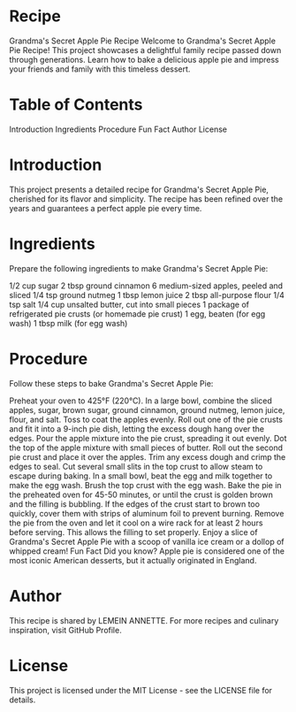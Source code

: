 # Recipe
Grandma's Secret Apple Pie Recipe
Welcome to Grandma's Secret Apple Pie Recipe! This project showcases a delightful family recipe passed down through generations. Learn how to bake a delicious apple pie and impress your friends and family with this timeless dessert.

 # Table of Contents
Introduction
Ingredients
Procedure
Fun Fact
Author
License
  # Introduction
This project presents a detailed recipe for Grandma's Secret Apple Pie, cherished for its flavor and simplicity. The recipe has been refined over the years and guarantees a perfect apple pie every time.

 # Ingredients
Prepare the following ingredients to make Grandma's Secret Apple Pie:

1/2 cup sugar
2 tbsp ground cinnamon
6 medium-sized apples, peeled and sliced
1/4 tsp ground nutmeg
1 tbsp lemon juice
2 tbsp all-purpose flour
1/4 tsp salt
1/4 cup unsalted butter, cut into small pieces
1 package of refrigerated pie crusts (or homemade pie crust)
1 egg, beaten (for egg wash)
1 tbsp milk (for egg wash)
 # Procedure
Follow these steps to bake Grandma's Secret Apple Pie:

Preheat your oven to 425°F (220°C).
In a large bowl, combine the sliced apples, sugar, brown sugar, ground cinnamon, ground nutmeg, lemon juice, flour, and salt. Toss to coat the apples evenly.
Roll out one of the pie crusts and fit it into a 9-inch pie dish, letting the excess dough hang over the edges.
Pour the apple mixture into the pie crust, spreading it out evenly.
Dot the top of the apple mixture with small pieces of butter.
Roll out the second pie crust and place it over the apples. Trim any excess dough and crimp the edges to seal.
Cut several small slits in the top crust to allow steam to escape during baking.
In a small bowl, beat the egg and milk together to make the egg wash. Brush the top crust with the egg wash.
Bake the pie in the preheated oven for 45-50 minutes, or until the crust is golden brown and the filling is bubbling.
If the edges of the crust start to brown too quickly, cover them with strips of aluminum foil to prevent burning.
Remove the pie from the oven and let it cool on a wire rack for at least 2 hours before serving. This allows the filling to set properly.
Enjoy a slice of Grandma's Secret Apple Pie with a scoop of vanilla ice cream or a dollop of whipped cream!
Fun Fact
Did you know? Apple pie is considered one of the most iconic American desserts, but it actually originated in England.

 #  Author
This recipe is shared by LEMEIN ANNETTE. For more recipes and culinary inspiration, visit GitHub Profile.

 # License
This project is licensed under the MIT License - see the LICENSE file for details.


